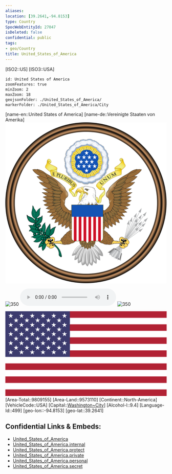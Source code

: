 ```yaml
---
aliases: 
location: [39.2641,-94.8153]
type: Country
SpocWebEntityId: 27047
isDeleted: false
confidential: public
tags:
- geo/Country
title: United_States_of_America
---
```

[ISO2::US]
[ISO3::USA]
```leaflet
id: United States of America
zoomFeatures: true 
minZoom: 2 
maxZoom: 18
geojsonFolder: ./United_States_of_America/
markerFolder: ./United_States_of_America/City
```

[name-en::United States of America]
[name-de::Vereinigte Staaten von Amerika]
![350](geo/Continent/North-America/United_States_of_America/Coat_of_Arms_of_the_United_States_(obverse).svg)

![350](Coat_of_arms_of_United-states.svg)
![Anthem-United-states](xLarge/National-Anthem/Anthem-United-states.mp3)
![350](Flag_of_United-states.svg)

![350](geo/Continent/North-America/United_States_of_America/Flag_of_the_United_States.svg)
[Area-Total::9809155]
[Area-Land::9573110]
[Continent::North-America]
[VehicleCode::USA]
[Capital::[Washington~City](geo/Continent/North-America/United_States_of_America/District_of_Columbia/City/Washington~City.md)]
[Alcohol-l::9.4]
[Language-Id::499]
[geo-lon::-94.8153]
[geo-lat::39.2641]



## Confidential Links & Embeds: 
- [United_States_of_America](../../../../_public/geo/Continent/North-America/United_States_of_America.md) 
- [United_States_of_America.internal](../../../../_internal/geo/Continent/North-America/United_States_of_America.internal.md) 
- [United_States_of_America.protect](../../../../_protect/geo/Continent/North-America/United_States_of_America.protect.md) 
- [United_States_of_America.private](../../../../_private/geo/Continent/North-America/United_States_of_America.private.md) 
- [United_States_of_America.personal](../../../../_personal/geo/Continent/North-America/United_States_of_America.personal.md) 
- [United_States_of_America.secret](../../../../_secret/geo/Continent/North-America/United_States_of_America.secret.md) 
